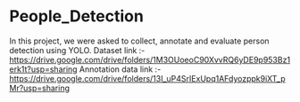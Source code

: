 # People_Detection
In this project, we were asked to collect, annotate and evaluate person detection using YOLO.
Dataset link :- https://drive.google.com/drive/folders/1M3OUoeoC90XvvRQ6yDE9p953Bz1erk1t?usp=sharing
Annotation data link :- https://drive.google.com/drive/folders/13I_uP4SrIExUpq1AFdyozppk9iXT_pMr?usp=sharing
